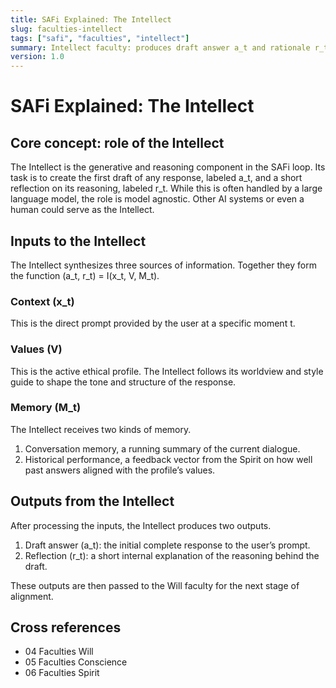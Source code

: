 ```yaml
---
title: SAFi Explained: The Intellect
slug: faculties-intellect
tags: ["safi", "faculties", "intellect"]
summary: Intellect faculty: produces draft answer a_t and rationale r_t given input x_t, values V, and memory M_t. Equation: (a_t, r_t) = I(x_t, V, M_t).
version: 1.0
---
```


# SAFi Explained: The Intellect

## Core concept: role of the Intellect
The Intellect is the generative and reasoning component in the SAFi loop. Its task is to create the first draft of any response, labeled a_t, and a short reflection on its reasoning, labeled r_t. While this is often handled by a large language model, the role is model agnostic. Other AI systems or even a human could serve as the Intellect.

## Inputs to the Intellect
The Intellect synthesizes three sources of information. Together they form the function (a_t, r_t) = I(x_t, V, M_t).

### Context (x_t)
This is the direct prompt provided by the user at a specific moment t.

### Values (V)
This is the active ethical profile. The Intellect follows its worldview and style guide to shape the tone and structure of the response.

### Memory (M_t)
The Intellect receives two kinds of memory.  
1. Conversation memory, a running summary of the current dialogue.  
2. Historical performance, a feedback vector from the Spirit on how well past answers aligned with the profile’s values.

## Outputs from the Intellect
After processing the inputs, the Intellect produces two outputs.

1. Draft answer (a_t): the initial complete response to the user’s prompt.  
2. Reflection (r_t): a short internal explanation of the reasoning behind the draft.

These outputs are then passed to the Will faculty for the next stage of alignment.

## Cross references
- 04 Faculties Will
- 05 Faculties Conscience
- 06 Faculties Spirit
